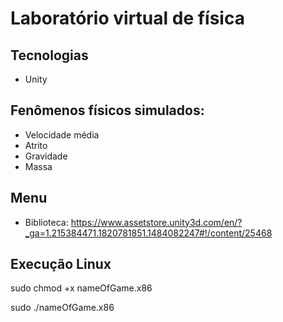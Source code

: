 # Laboratório virtual de física

## Tecnologias
- Unity

## Fenômenos físicos simulados:
- Velocidade média
- Atrito
- Gravidade
- Massa

## Menu
- Biblioteca: https://www.assetstore.unity3d.com/en/?_ga=1.215384471.1820781851.1484082247#!/content/25468

## Execução Linux

sudo chmod +x nameOfGame.x86

sudo ./nameOfGame.x86
